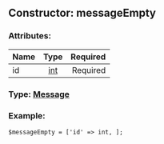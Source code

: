 ## Constructor: messageEmpty  

### Attributes:

| Name     |    Type       | Required |
|----------|:-------------:|---------:|
|id|[int](../types/int.md) | Required|


### Type: [Message](../types/Message.md)

### Example:


```
$messageEmpty = ['id' => int, ];
```